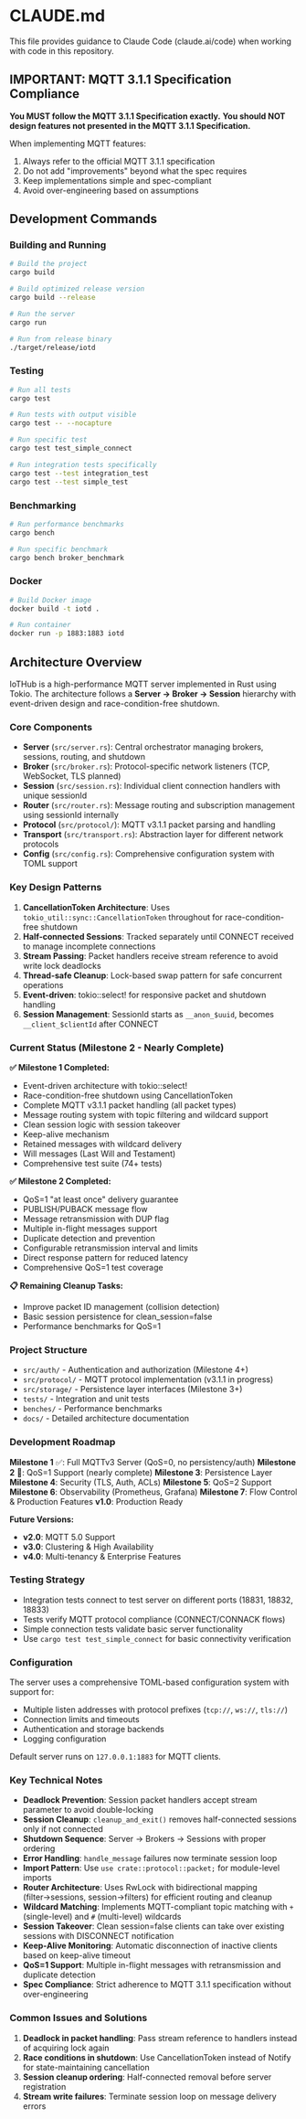 # CLAUDE.md

This file provides guidance to Claude Code (claude.ai/code) when working with code in this repository.

## IMPORTANT: MQTT 3.1.1 Specification Compliance

**You MUST follow the MQTT 3.1.1 Specification exactly.**
**You should NOT design features not presented in the MQTT 3.1.1 Specification.**

When implementing MQTT features:
1. Always refer to the official MQTT 3.1.1 specification
2. Do not add "improvements" beyond what the spec requires
3. Keep implementations simple and spec-compliant
4. Avoid over-engineering based on assumptions

## Development Commands

### Building and Running
```bash
# Build the project
cargo build

# Build optimized release version
cargo build --release

# Run the server
cargo run

# Run from release binary
./target/release/iotd
```

### Testing
```bash
# Run all tests
cargo test

# Run tests with output visible
cargo test -- --nocapture

# Run specific test
cargo test test_simple_connect

# Run integration tests specifically
cargo test --test integration_test
cargo test --test simple_test
```

### Benchmarking
```bash
# Run performance benchmarks
cargo bench

# Run specific benchmark
cargo bench broker_benchmark
```

### Docker
```bash
# Build Docker image
docker build -t iotd .

# Run container
docker run -p 1883:1883 iotd
```

## Architecture Overview

IoTHub is a high-performance MQTT server implemented in Rust using Tokio. The architecture follows a **Server → Broker → Session** hierarchy with event-driven design and race-condition-free shutdown.

### Core Components

- **Server** (`src/server.rs`): Central orchestrator managing brokers, sessions, routing, and shutdown
- **Broker** (`src/broker.rs`): Protocol-specific network listeners (TCP, WebSocket, TLS planned)
- **Session** (`src/session.rs`): Individual client connection handlers with unique sessionId
- **Router** (`src/router.rs`): Message routing and subscription management using sessionId internally
- **Protocol** (`src/protocol/`): MQTT v3.1.1 packet parsing and handling
- **Transport** (`src/transport.rs`): Abstraction layer for different network protocols
- **Config** (`src/config.rs`): Comprehensive configuration system with TOML support

### Key Design Patterns

1. **CancellationToken Architecture**: Uses `tokio_util::sync::CancellationToken` throughout for race-condition-free shutdown
2. **Half-connected Sessions**: Tracked separately until CONNECT received to manage incomplete connections
3. **Stream Passing**: Packet handlers receive stream reference to avoid write lock deadlocks
4. **Thread-safe Cleanup**: Lock-based swap pattern for safe concurrent operations
5. **Event-driven**: tokio::select! for responsive packet and shutdown handling
6. **Session Management**: SessionId starts as `__anon_$uuid`, becomes `__client_$clientId` after CONNECT

### Current Status (Milestone 2 - Nearly Complete)

**✅ Milestone 1 Completed:**
- Event-driven architecture with tokio::select!
- Race-condition-free shutdown using CancellationToken
- Complete MQTT v3.1.1 packet handling (all packet types)
- Message routing system with topic filtering and wildcard support
- Clean session logic with session takeover
- Keep-alive mechanism
- Retained messages with wildcard delivery
- Will messages (Last Will and Testament)
- Comprehensive test suite (74+ tests)

**✅ Milestone 2 Completed:**
- QoS=1 "at least once" delivery guarantee
- PUBLISH/PUBACK message flow
- Message retransmission with DUP flag
- Multiple in-flight messages support
- Duplicate detection and prevention
- Configurable retransmission interval and limits
- Direct response pattern for reduced latency
- Comprehensive QoS=1 test coverage

**📋 Remaining Cleanup Tasks:**
- Improve packet ID management (collision detection)
- Basic session persistence for clean_session=false
- Performance benchmarks for QoS=1

### Project Structure
- `src/auth/` - Authentication and authorization (Milestone 4+)
- `src/protocol/` - MQTT protocol implementation (v3.1.1 in progress)
- `src/storage/` - Persistence layer interfaces (Milestone 3+)
- `tests/` - Integration and unit tests
- `benches/` - Performance benchmarks
- `docs/` - Detailed architecture documentation

### Development Roadmap

**Milestone 1** ✅: Full MQTTv3 Server (QoS=0, no persistency/auth)
**Milestone 2** 🚀: QoS=1 Support (nearly complete)
**Milestone 3**: Persistence Layer
**Milestone 4**: Security (TLS, Auth, ACLs)
**Milestone 5**: QoS=2 Support
**Milestone 6**: Observability (Prometheus, Grafana)
**Milestone 7**: Flow Control & Production Features
**v1.0**: Production Ready

**Future Versions:**
- **v2.0**: MQTT 5.0 Support
- **v3.0**: Clustering & High Availability
- **v4.0**: Multi-tenancy & Enterprise Features

### Testing Strategy
- Integration tests connect to test server on different ports (18831, 18832, 18833)
- Tests verify MQTT protocol compliance (CONNECT/CONNACK flows)
- Simple connection tests validate basic server functionality
- Use `cargo test test_simple_connect` for basic connectivity verification

### Configuration
The server uses a comprehensive TOML-based configuration system with support for:
- Multiple listen addresses with protocol prefixes (`tcp://`, `ws://`, `tls://`)
- Connection limits and timeouts
- Authentication and storage backends
- Logging configuration

Default server runs on `127.0.0.1:1883` for MQTT clients.

### Key Technical Notes

- **Deadlock Prevention**: Session packet handlers accept stream parameter to avoid double-locking
- **Session Cleanup**: `cleanup_and_exit()` removes half-connected sessions only if not connected
- **Shutdown Sequence**: Server → Brokers → Sessions with proper ordering
- **Error Handling**: `handle_message` failures now terminate session loop
- **Import Pattern**: Use `use crate::protocol::packet;` for module-level imports
- **Router Architecture**: Uses RwLock with bidirectional mapping (filter→sessions, session→filters) for efficient routing and cleanup
- **Wildcard Matching**: Implements MQTT-compliant topic matching with `+` (single-level) and `#` (multi-level) wildcards
- **Session Takeover**: Clean session=false clients can take over existing sessions with DISCONNECT notification
- **Keep-Alive Monitoring**: Automatic disconnection of inactive clients based on keep-alive timeout
- **QoS=1 Support**: Multiple in-flight messages with retransmission and duplicate detection
- **Spec Compliance**: Strict adherence to MQTT 3.1.1 specification without over-engineering

### Common Issues and Solutions

1. **Deadlock in packet handling**: Pass stream reference to handlers instead of acquiring lock again
2. **Race conditions in shutdown**: Use CancellationToken instead of Notify for state-maintaining cancellation
3. **Session cleanup ordering**: Half-connected removal before server registration
4. **Stream write failures**: Terminate session loop on message delivery errors